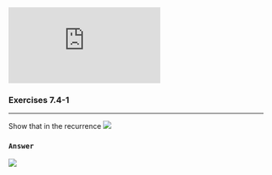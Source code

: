 ![](http://latex.codecogs.com/gif.latex?)

### Exercises 7.4-1
***
Show that in the recurrence
![](http://latex.codecogs.com/gif.latex?%20T\(n\)%20=%20\\max%20\\limits_{0%20\\le%20q%20\\le%20n-1}%20\(T\(q\)%20+%20T\(n-q-1\)\)+\\Theta\(n\)%20\\\\%0d%0aT\(n\)%20=%20\\Omega%20\(n^2\)%0d%0a)

### `Answer`

![](http://latex.codecogs.com/gif.latex?%20T\(n\)%20=%20\\max%20\\limits_{0%20\\le%20q%20\\le%20n-1}%20\(T\(q\)%20+%20T\(n-q-1\)\)+\\Theta\(n\)%20\\\\%20~\\hspace{15%20mm}%0d%0a=%20T\(n-1\)%20+%20\\Theta\(n\)%20\\\\%20~\\hspace{15%20mm}%0d%0a=%20\\Theta\(n^2\)%20\\\\%0d%0a\\quad\\text{because%20it%20is%20}%20\\Theta\(n^2\)%0d%0a\quad\\text{so%20it%20is%20also%20}%20\\Omega\(n^2\)%0d%0a)

